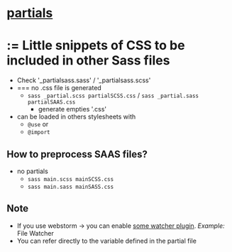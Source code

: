 # [partials](https://sass-lang.com/guide/#partials)

# := Little snippets of CSS to be included in other Sass files
* Check '_partialsass.sass' / '_partialsass.scss'
* === no .css file is generated
  * `sass _partial.scss partialSCSS.css` / `sass _partial.sass partialSAAS.css`
    * generate empties '.css' 
* can be loaded in others stylesheets with
  * `@use` or
  * `@import`

## How to preprocess SAAS files?
* no partials
  * `sass main.scss mainSCSS.css`
  * `sass main.sass mainSASS.css`

## Note
* If you use webstorm -> you can enable [some watcher plugin](https://www.jetbrains.com/help/webstorm/transpiling-sass-less-and-scss-to-css.html). _Example:_ File Watcher
* You can refer directly to the variable defined in the partial file
